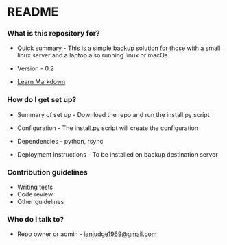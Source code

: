 # README #

### What is this repository for? ###

* Quick summary - This is a simple backup solution for those with a small linux server and a laptop also running linux or macOs.
 
* Version - 0.2

* [Learn Markdown](https://bitbucket.org/tutorials/markdowndemo)

### How do I get set up? ###

* Summary of set up - Download the repo and run the install.py script

* Configuration - The install.py script will create the configuration

* Dependencies - python, rsync

* Deployment instructions - To be installed on backup destination server

### Contribution guidelines ###

* Writing tests
* Code review
* Other guidelines

### Who do I talk to? ###

* Repo owner or admin - ianjudge1969@gmail.com
